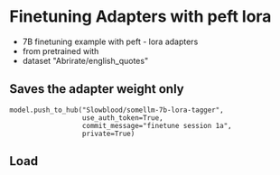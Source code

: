 # Finetuning Adapters with peft lora

- 7B finetuning example with peft - lora adapters
- from pretrained with 
- dataset "Abrirate/english_quotes" 

## Saves the adapter weight only
```
model.push_to_hub("Slowblood/somellm-7b-lora-tagger",
                  use_auth_token=True,
                  commit_message="finetune session 1a",
                  private=True)
```

## Load 